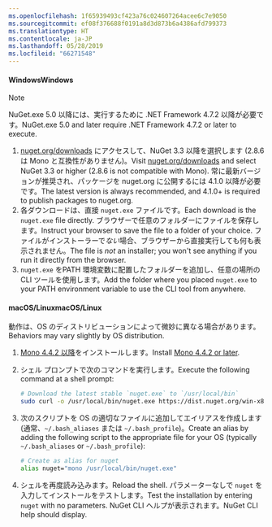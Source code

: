 ```yaml
---
ms.openlocfilehash: 1f65939493cf423a76c024607264acee6c7e9050
ms.sourcegitcommit: ef08f376688f0191a8d3d873b6a4386afd799373
ms.translationtype: HT
ms.contentlocale: ja-JP
ms.lasthandoff: 05/28/2019
ms.locfileid: "66271548"
---
```

#### <a name="windows"></a><span data-ttu-id="41910-101">Windows</span><span class="sxs-lookup"><span data-stu-id="41910-101">Windows</span></span>

> [!Note]
> <span data-ttu-id="41910-102">NuGet.exe 5.0 以降には、実行するために .NET Framework 4.7.2 以降が必要です。</span><span class="sxs-lookup"><span data-stu-id="41910-102">NuGet.exe 5.0 and later require .NET Framework 4.7.2 or later to execute.</span></span>

1. <span data-ttu-id="41910-103">[nuget.org/downloads](https://nuget.org/downloads) にアクセスして、NuGet 3.3 以降を選択します (2.8.6 は Mono と互換性がありません)。</span><span class="sxs-lookup"><span data-stu-id="41910-103">Visit [nuget.org/downloads](https://nuget.org/downloads) and select NuGet 3.3 or higher (2.8.6 is not compatible with Mono).</span></span> <span data-ttu-id="41910-104">常に最新バージョンが推奨され、パッケージを nuget.org に公開するには 4.1.0 以降が必要です。</span><span class="sxs-lookup"><span data-stu-id="41910-104">The latest version is always recommended, and 4.1.0+ is required to publish packages to nuget.org.</span></span>
1. <span data-ttu-id="41910-105">各ダウンロードは、直接 `nuget.exe` ファイルです。</span><span class="sxs-lookup"><span data-stu-id="41910-105">Each download is the `nuget.exe` file directly.</span></span> <span data-ttu-id="41910-106">ブラウザーで任意のフォルダーにファイルを保存します。</span><span class="sxs-lookup"><span data-stu-id="41910-106">Instruct your browser to save the file to a folder of your choice.</span></span> <span data-ttu-id="41910-107">ファイルがインストーラーで*ない*場合、ブラウザーから直接実行しても何も表示されません。</span><span class="sxs-lookup"><span data-stu-id="41910-107">The file is *not* an installer; you won't see anything if you run it directly from the browser.</span></span>
1. <span data-ttu-id="41910-108">`nuget.exe` をPATH 環境変数に配置したフォルダーを追加し、任意の場所の CLI ツールを使用します。</span><span class="sxs-lookup"><span data-stu-id="41910-108">Add the folder where you placed `nuget.exe` to your PATH environment variable to use the CLI tool from anywhere.</span></span>

#### <a name="macoslinux"></a><span data-ttu-id="41910-109">macOS/Linux</span><span class="sxs-lookup"><span data-stu-id="41910-109">macOS/Linux</span></span>

<span data-ttu-id="41910-110">動作は、OS のディストリビューションによって微妙に異なる場合があります。</span><span class="sxs-lookup"><span data-stu-id="41910-110">Behaviors may vary slightly by OS distribution.</span></span>

1. <span data-ttu-id="41910-111">[Mono 4.4.2 以降](http://www.mono-project.com/docs/getting-started/install/)をインストールします。</span><span class="sxs-lookup"><span data-stu-id="41910-111">Install [Mono 4.4.2 or later](http://www.mono-project.com/docs/getting-started/install/).</span></span>

1. <span data-ttu-id="41910-112">シェル プロンプトで次のコマンドを実行します。</span><span class="sxs-lookup"><span data-stu-id="41910-112">Execute the following command at a shell prompt:</span></span>

    ```bash
    # Download the latest stable `nuget.exe` to `/usr/local/bin`
    sudo curl -o /usr/local/bin/nuget.exe https://dist.nuget.org/win-x86-commandline/latest/nuget.exe
    ```

1. <span data-ttu-id="41910-113">次のスクリプトを OS の適切なファイルに追加してエイリアスを作成します (通常、`~/.bash_aliases` または `~/.bash_profile`)。</span><span class="sxs-lookup"><span data-stu-id="41910-113">Create an alias by adding the following script to the appropriate file for your OS (typically `~/.bash_aliases` or `~/.bash_profile`):</span></span>

    ```bash
    # Create as alias for nuget
    alias nuget="mono /usr/local/bin/nuget.exe"
    ```

1. <span data-ttu-id="41910-114">シェルを再度読み込みます。</span><span class="sxs-lookup"><span data-stu-id="41910-114">Reload the shell.</span></span>  <span data-ttu-id="41910-115">パラメーターなしで `nuget` を入力してインストールをテストします。</span><span class="sxs-lookup"><span data-stu-id="41910-115">Test the installation by entering `nuget` with no parameters.</span></span> <span data-ttu-id="41910-116">NuGet CLI ヘルプが表示されます。</span><span class="sxs-lookup"><span data-stu-id="41910-116">NuGet CLI help should display.</span></span>
